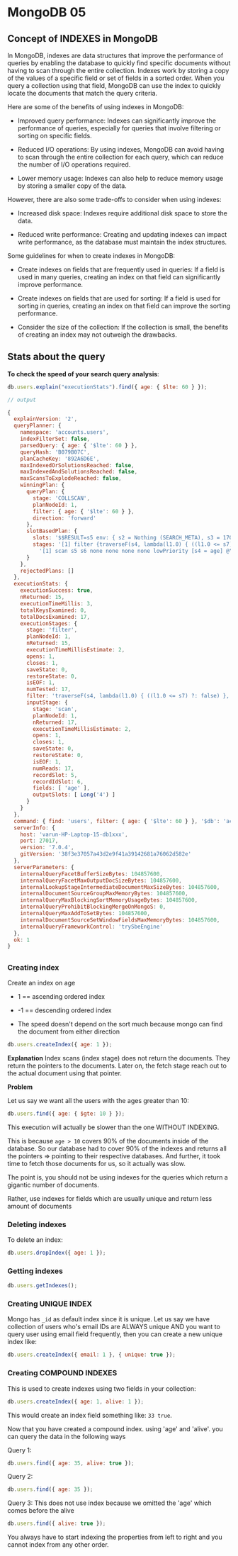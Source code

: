 # MongoDB 05

## Concept of INDEXES in MongoDB

In MongoDB, indexes are data structures that improve the performance of queries by enabling
the database to quickly find specific documents without having to scan through the entire
collection. Indexes work by storing a copy of the values of a specific field or set of fields
in a sorted order. When you query a collection using that field, MongoDB can use the index to
quickly locate the documents that match the query criteria.

Here are some of the benefits of using indexes in MongoDB:

- Improved query performance: Indexes can significantly improve the performance of queries,
  especially for queries that involve filtering or sorting on specific fields.

- Reduced I/O operations: By using indexes, MongoDB can avoid having to scan through the
  entire collection for each query, which can reduce the number of I/O operations required.

- Lower memory usage: Indexes can also help to reduce memory usage by storing a smaller
  copy of the data.

However, there are also some trade-offs to consider when using indexes:

- Increased disk space: Indexes require additional disk space to store the data.

- Reduced write performance: Creating and updating indexes can impact write performance,
  as the database must maintain the index structures.

Some guidelines for when to create indexes in MongoDB:

- Create indexes on fields that are frequently used in queries: If a field is used in many
  queries, creating an index on that field can significantly improve performance.

- Create indexes on fields that are used for sorting: If a field is used for sorting in
  queries, creating an index on that field can improve the sorting performance.

- Consider the size of the collection: If the collection is small, the benefits of creating
  an index may not outweigh the drawbacks.

## Stats about the query

**To check the speed of your search query analysis**:

```js
db.users.explain("executionStats").find({ age: { $lte: 60 } });
```

```js
// output

{
  explainVersion: '2',
  queryPlanner: {
    namespace: 'accounts.users',
    indexFilterSet: false,
    parsedQuery: { age: { '$lte': 60 } },
    queryHash: 'B079B07C',
    planCacheKey: '892A6D6E',
    maxIndexedOrSolutionsReached: false,
    maxIndexedAndSolutionsReached: false,
    maxScansToExplodeReached: false,
    winningPlan: {
      queryPlan: {
        stage: 'COLLSCAN',
        planNodeId: 1,
        filter: { age: { '$lte': 60 } },
        direction: 'forward'
      },
      slotBasedPlan: {
        slots: '$$RESULT=s5 env: { s2 = Nothing (SEARCH_META), s3 = 1701418514398 (NOW), s1 = TimeZoneDatabase(Africa/Accra...Canada/Atlantic) (timeZoneDB), s7 = 60 }',
        stages: '[1] filter {traverseF(s4, lambda(l1.0) { ((l1.0 <= s7) ?: false) }, false)} \n' +
          '[1] scan s5 s6 none none none none lowPriority [s4 = age] @"df82dfa0-25e6-416b-a634-90586c4a6a6f" true false '
      }
    },
    rejectedPlans: []
  },
  executionStats: {
    executionSuccess: true,
    nReturned: 15,
    executionTimeMillis: 3,
    totalKeysExamined: 0,
    totalDocsExamined: 17,
    executionStages: {
      stage: 'filter',
      planNodeId: 1,
      nReturned: 15,
      executionTimeMillisEstimate: 2,
      opens: 1,
      closes: 1,
      saveState: 0,
      restoreState: 0,
      isEOF: 1,
      numTested: 17,
      filter: 'traverseF(s4, lambda(l1.0) { ((l1.0 <= s7) ?: false) }, false) ',
      inputStage: {
        stage: 'scan',
        planNodeId: 1,
        nReturned: 17,
        executionTimeMillisEstimate: 2,
        opens: 1,
        closes: 1,
        saveState: 0,
        restoreState: 0,
        isEOF: 1,
        numReads: 17,
        recordSlot: 5,
        recordIdSlot: 6,
        fields: [ 'age' ],
        outputSlots: [ Long('4') ]
      }
    }
  },
  command: { find: 'users', filter: { age: { '$lte': 60 } }, '$db': 'accounts' },
  serverInfo: {
    host: 'varun-HP-Laptop-15-db1xxx',
    port: 27017,
    version: '7.0.4',
    gitVersion: '38f3e37057a43d2e9f41a39142681a76062d582e'
  },
  serverParameters: {
    internalQueryFacetBufferSizeBytes: 104857600,
    internalQueryFacetMaxOutputDocSizeBytes: 104857600,
    internalLookupStageIntermediateDocumentMaxSizeBytes: 104857600,
    internalDocumentSourceGroupMaxMemoryBytes: 104857600,
    internalQueryMaxBlockingSortMemoryUsageBytes: 104857600,
    internalQueryProhibitBlockingMergeOnMongoS: 0,
    internalQueryMaxAddToSetBytes: 104857600,
    internalDocumentSourceSetWindowFieldsMaxMemoryBytes: 104857600,
    internalQueryFrameworkControl: 'trySbeEngine'
  },
  ok: 1
}
```

##

###

### Creating index

Create an index on age

- 1 == ascending ordered index

- -1 == descending ordered index

- The speed doesn't depend on the sort much because mongo can find the document from either direction

```js
db.users.createIndex({ age: 1 });
```

**Explanation**
Index scans (index stage) does not return the documents. They return the pointers to the documents.
Later on, the fetch stage reach out to the actual document using that pointer.

**Problem**

Let us say we want all the users with the ages greater than 10:

```js
db.users.find({ age: { $gte: 10 } });
```

This execution will actually be slower than the one WITHOUT INDEXING.

This is because `age > 10` covers 90% of the documents inside of the database. So our database had to cover 90% of the indexes and returns all the pointers => pointing to their respective databases. And further, it took time to fetch those documents for us, so it actually was slow.

The point is, you should not be using indexes for the queries which return a gigantic number of documents.

Rather, use indexes for fields which are usually unique and return less amount of documents

### Deleting indexes

To delete an index:

```js
db.users.dropIndex({ age: 1 });
```

### Getting indexes

```js
db.users.getIndexes();
```

### Creating UNIQUE INDEX

Mongo has `_id` as default index since it is unique. Let us say we have collection of users who's email IDs are ALWAYS unique AND you want to query user using email field frequently, then you can create a new unique index like:

```js
db.users.createIndex({ email: 1 }, { unique: true });
```

### Creating COMPOUND INDEXES

This is used to create indexes using two fields in your collection:

```js
db.users.createIndex({ age: 1, alive: 1 });
```

This would create an index field something like: `33 true`.

Now that you have created a compound index. using 'age' and 'alive'. you can query the data in the following ways

Query 1:

```js
db.users.find({ age: 35, alive: true });
```

Query 2:

```js
db.users.find({ age: 35 });
```

Query 3: This does not use index because we omitted the 'age' which comes before the alive

```js
db.users.find({ alive: true });
```

You always have to start indexing the properties from left to right and you cannot index from any other order.
